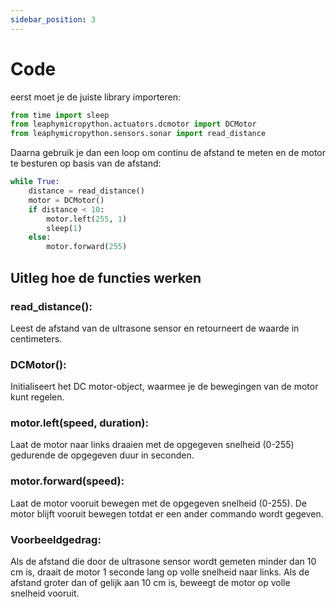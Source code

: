 ```yaml
---
sidebar_position: 3
---
```


# Code

eerst moet je de juiste library importeren:

```py
from time import sleep
from leaphymicropython.actuators.dcmotor import DCMotor
from leaphymicropython.sensors.sonar import read_distance
```
Daarna gebruik je dan een loop om continu de afstand te meten en de motor
te besturen op basis van de afstand:

```py
while True:
    distance = read_distance()
    motor = DCMotor()
    if distance < 10:
        motor.left(255, 1)
        sleep(1)
    else:
        motor.forward(255)
```

## Uitleg hoe de functies werken

### read_distance():
Leest de afstand van de ultrasone sensor en retourneert de waarde in centimeters.

### DCMotor():
Initialiseert het DC motor-object, waarmee je de bewegingen van de motor kunt 
regelen.

### motor.left(speed, duration):
Laat de motor naar links draaien met de opgegeven snelheid (0-255) gedurende de 
opgegeven duur in seconden.

### motor.forward(speed):
Laat de motor vooruit bewegen met de opgegeven snelheid (0-255). De motor blijft 
vooruit bewegen totdat er een ander commando wordt gegeven.

### Voorbeeldgedrag:
Als de afstand die door de ultrasone sensor wordt gemeten minder dan 10 cm is, 
draait de motor 1 seconde lang op volle snelheid naar links. Als de afstand groter
dan of gelijk aan 10 cm is, beweegt de motor op volle snelheid vooruit.